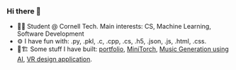 ### Hi there 👋

* 🧑‍💻 Student @ Cornell Tech. Main interests: CS, Machine Learning, Software Development
* ⚙ I have fun with: .py, .pkl, .c, .cpp, .cs, .h5, .json, .js, .html, .css.
* 👷🏗️ Some stuff I have built: [portfolio](https://portego.vercel.app/), [MiniTorch](https://gitfront.io/r/Portego-00/S9eB8LxGDsBE/Minitorch/), [Music Generation using AI](https://colab.research.google.com/drive/1THLRGsQQI4nF3aWHdn7etBdZRwzL5YZW?usp=sharing), [VR design application](https://drive.google.com/file/d/1xPwdKtijo5vENhsncgywvTjTdMWh5Fcu/view).
<!--
**Portego-00/Portego-00** is a ✨ _special_ ✨ repository because its `README.md` (this file) appears on your GitHub profile.

Here are some ideas to get you started:

- 🔭 I’m currently working on ...
- 🌱 I’m currently learning ...
- 👯 I’m looking to collaborate on ...
- 🤔 I’m looking for help with ...
- 💬 Ask me about ...
- 📫 How to reach me: ...
- 😄 Pronouns: ...
- ⚡ Fun fact: ...
-->
